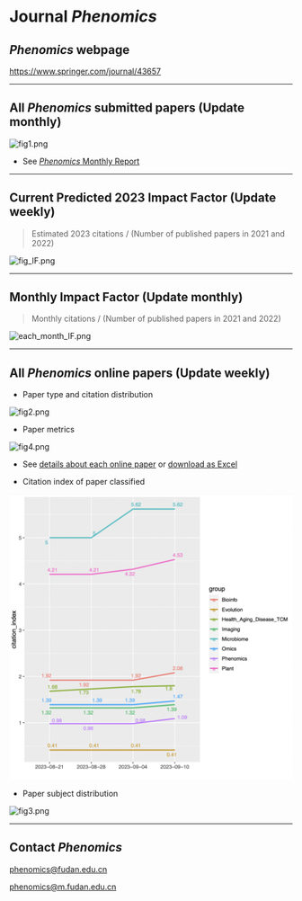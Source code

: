 # Journal *Phenomics*

## *Phenomics* webpage 

https://www.springer.com/journal/43657

-----


## All *Phenomics* submitted papers (Update monthly)

<!-- 月初修改 -->
![fig1.png](https://gitee.com/telogen/Journal-Phenomics/raw/master/figures/fig1.png)

- See [*Phenomics* Monthly Report](https://kdocs.cn/l/clR9KnB3xKQp)


-----

## Current Predicted 2023 Impact Factor (Update weekly)

> Estimated 2023 citations / (Number of published papers in 2021 and 2022)

![fig_IF.png](https://gitee.com/telogen/Journal-Phenomics/raw/master/figures/fig_IF.png)

-----

## Monthly Impact Factor (Update monthly)

> Monthly citations / (Number of published papers in 2021 and 2022)

![each_month_IF.png](https://gitee.com/telogen/Journal-Phenomics/raw/master/figures/each_month_IF.png)

-----

## All *Phenomics* online papers (Update weekly)

- Paper type and citation distribution
<!-- fig2 文章分布、citation分布图 每周修改-->
![fig2.png](https://gitee.com/telogen/Journal-Phenomics/raw/master/figures/fig2.png)

- Paper metrics
<!-- fig4 增量趋势图 每周修改 -->
![fig4.png](https://gitee.com/telogen/Journal-Phenomics/raw/master/figures/fig4.png)

<!-- 每周修改 -->
- See [details about each online paper](https://github.com/Telogen/Journal-Phenomics/blob/master/weekly_online_paper_metrices/README.md) or [download as Excel](https://gitee.com/telogen/Journal-Phenomics/raw/master/weekly_online_paper_metrices/all_Phenomics_paper_metrics.xlsx)

- Citation index of paper classified
<!-- fig5 分类文章引用次数 每周修改 -->
![fig5.png](https://github.com/Telogen/Journal-Phenomics/blob/master/figures/fig5.png)


- Paper subject distribution
<!-- fig3 subject分布图 暂不修改 -->
![fig3.png](https://gitee.com/telogen/Journal-Phenomics/raw/master/figures/fig3.png)


-----


## Contact *Phenomics*

phenomics@fudan.edu.cn

phenomics@m.fudan.edu.cn





